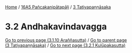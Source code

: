 
[Home](/) / [16A5 Pañcakanipātapāḷi](../../16A5.md) / [3 Tatiyapaṇṇāsaka](../3.md)

# 3.2 Andhakavindavagga


[Go to previous page (3.1.10 Araññasutta)](3.1/3.1.10.md) / [Go to parent page (3 Tatiyapaṇṇāsaka)](../3.md) / [Go to next page (3.2.1 Kulūpakasutta)](3.2/3.2.1.md)


